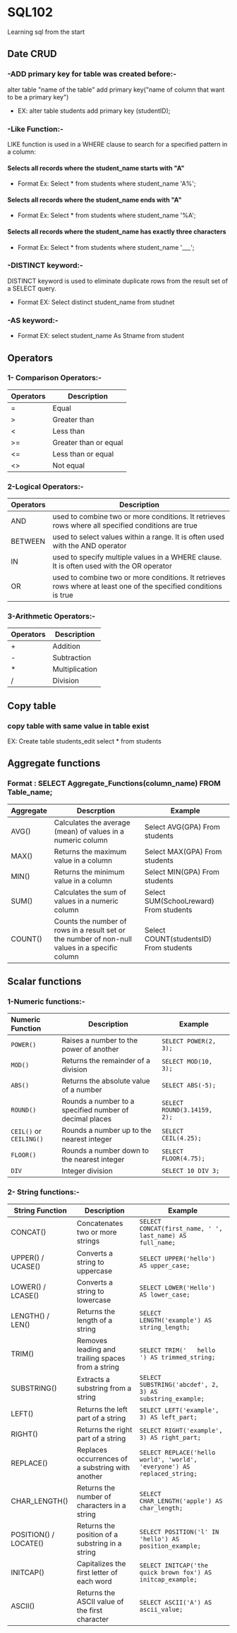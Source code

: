 # SQL102
Learning sql from the start 

## Date CRUD
### -ADD primary key for table was created before:-
alter table "name of the table" add primary key("name of column that want to be a primary key")
- EX: alter table students add primary key (studentID);

### -Like Function:-
LIKE function is used in a WHERE clause to search for a specified pattern in a column:
#### Selects all records where the student_name starts with "A"
- Format Ex: Select * from students where student_name 'A%';
#### Selects all records where the student_name ends with "A"
- Format Ex: Select * from students where student_name '%A';
#### Selects all records where the student_name has exactly three characters
- Format Ex: Select * from students where student_name '___';

### -DISTINCT keyword:-
DISTINCT keyword is used to eliminate duplicate rows from the result set of a SELECT query.
- Format EX: Select distinct student_name from studnet
### -AS keyword:-
- Format EX: select student_name As Stname from student

## Operators 
### 1- Comparison Operators:-
| Operators       |  Description          |
| :-------------- | --------------------- |
| =               | Equal                 |
| >               | Greater than          |
| <               | Less than             |
| >=              | Greater than or equal |
| <=              | Less than or equal    |
| <>              | Not equal             |

### 2-Logical Operators:-
| Operators |  Description          |
| :---------| --------------------- |
| AND       | used to combine two or more conditions. It retrieves rows where all specified conditions are true                |
| BETWEEN   | used to select values within a range. It is often used with the AND operator                                     |
| IN        | used to specify multiple values in a WHERE clause. It is often used with the OR operator                         |
| OR        | used to combine two or more conditions. It retrieves rows where at least one of the specified conditions is true |

### 3-Arithmetic Operators:-
| Operators       |  Description          |
| :-------------- | --------------------- |
| +               | Addition              |
| -               | Subtraction          |
| *               | Multiplication       |
| /              | Division |

## Copy table 
### copy table with same value in table exist 
EX: Create table students_edit select * from students 

## Aggregate functions
### Format : SELECT Aggregate_Functions(column_name) FROM Table_name;
| Aggregate | Descrption                                                                                     |      Example                            |
| :-------- |------------------------------------------------------------------------------------------------| ----------------------------------------|
| AVG()     | Calculates the average (mean) of values in a numeric column                                    | Select AVG(GPA) From students           |
| MAX()     | Returns the maximum value in a column                                                          | Select MAX(GPA) From students           |
| MIN()     | Returns the minimum value in a column                                                          | Select MIN(GPA) From students           |
| SUM()     | Calculates the sum of values in a numeric column                                               | Select SUM(Schoolـreward) From students |
| COUNT()   | Counts the number of rows in a result set or the number of non-null values in a specific column| Select COUNT(studentsID) From students  |

## Scalar functions
### 1-Numeric functions:-
| Numeric Function | Description                           | Example                  |
| :--------------- | ------------------------------------- | ------------------------ |
| `POWER()`        | Raises a number to the power of another| `SELECT POWER(2, 3);`    |
| `MOD()`          | Returns the remainder of a division    | `SELECT MOD(10, 3);`     |
| `ABS()`          | Returns the absolute value of a number | `SELECT ABS(-5);`        |
| `ROUND()`        | Rounds a number to a specified number of decimal places | `SELECT ROUND(3.14159, 2);` |
| `CEIL()` or `CEILING()` | Rounds a number up to the nearest integer | `SELECT CEIL(4.25);`    |
| `FLOOR()`        | Rounds a number down to the nearest integer | `SELECT FLOOR(4.75);`   |
| `DIV`            | Integer division                      | `SELECT 10 DIV 3;`       |



### 2- String functions:- 
| String Function   | Description                                    | Example                                              |
| ----------------- | ---------------------------------------------- | ---------------------------------------------------- |
| CONCAT()          | Concatenates two or more strings               | `SELECT CONCAT(first_name, ' ', last_name) AS full_name;` |
| UPPER() / UCASE() | Converts a string to uppercase                  | `SELECT UPPER('hello') AS upper_case;`                |
| LOWER() / LCASE() | Converts a string to lowercase                  | `SELECT LOWER('Hello') AS lower_case;`                |
| LENGTH() / LEN()  | Returns the length of a string                  | `SELECT LENGTH('example') AS string_length;`          |
| TRIM()            | Removes leading and trailing spaces from a string | `SELECT TRIM('   hello   ') AS trimmed_string;`       |
| SUBSTRING()       | Extracts a substring from a string              | `SELECT SUBSTRING('abcdef', 2, 3) AS substring_example;` |
| LEFT()            | Returns the left part of a string               | `SELECT LEFT('example', 3) AS left_part;`              |
| RIGHT()           | Returns the right part of a string              | `SELECT RIGHT('example', 3) AS right_part;`            |
| REPLACE()         | Replaces occurrences of a substring with another | `SELECT REPLACE('hello world', 'world', 'everyone') AS replaced_string;` |
| CHAR_LENGTH()     | Returns the number of characters in a string    | `SELECT CHAR_LENGTH('apple') AS char_length;`          |
| POSITION() / LOCATE() | Returns the position of a substring in a string | `SELECT POSITION('l' IN 'hello') AS position_example;` |
| INITCAP()         | Capitalizes the first letter of each word       | `SELECT INITCAP('the quick brown fox') AS initcap_example;` |
| ASCII()           | Returns the ASCII value of the first character  | `SELECT ASCII('A') AS ascii_value;`                    |

